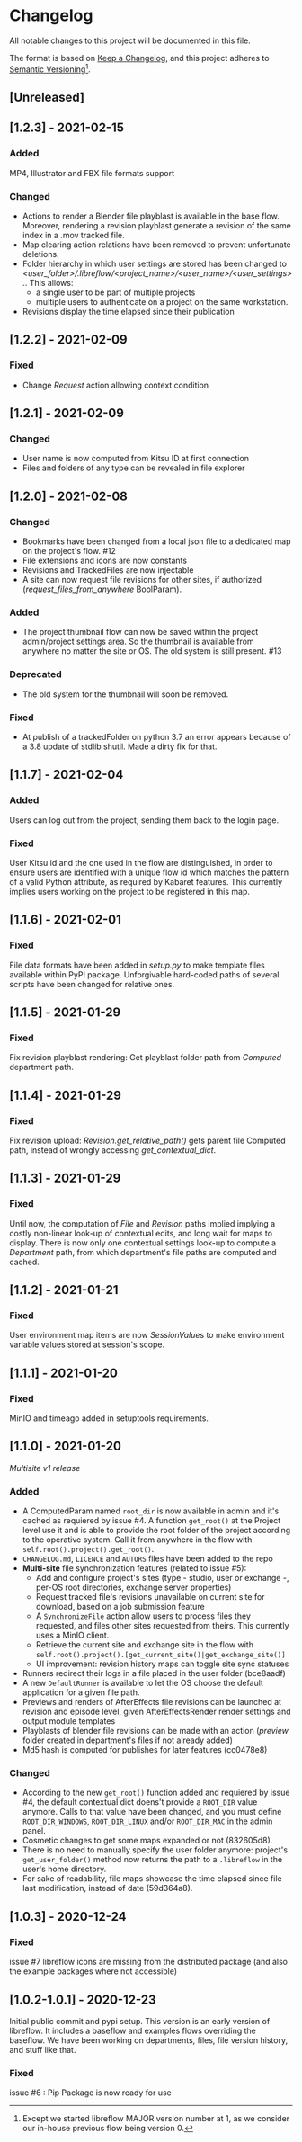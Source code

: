 # Changelog

All notable changes to this project will be documented in this file.

The format is based on [Keep a Changelog](https://keepachangelog.com/en/1.0.0/),
and this project adheres to [Semantic Versioning](https://semver.org/spec/v2.0.0.html)[^1].

<!---
Types of changes

- Added for new features.
- Changed for changes in existing functionality.
- Deprecated for soon-to-be removed features.
- Removed for now removed features.
- Fixed for any bug fixes.
- Security in case of vulnerabilities.

-->

## [Unreleased]

## [1.2.3] - 2021-02-15

### Added

MP4, Illustrator and FBX file formats support

### Changed

* Actions to render a Blender file playblast is available in the base flow. Moreover, rendering a revision playblast generate a revision of the same index in a .mov tracked file.  
* Map clearing action relations have been removed to prevent unfortunate deletions.  
* Folder hierarchy in which user settings are stored has been changed to *<user_folder>/.libreflow/<project_name>/<user_name>/<user_settings>.*. This allows:  
  - a single user to be part of multiple projects
  - multiple users to authenticate on a project on the same workstation.
* Revisions display the time elapsed since their publication

## [1.2.2] - 2021-02-09

### Fixed

- Change *Request* action allowing context condition

## [1.2.1] - 2021-02-09

### Changed

- User name is now computed from Kitsu ID at first connection
- Files and folders of any type can be revealed in file explorer

## [1.2.0] - 2021-02-08

### Changed

- Bookmarks have been changed from a local json file to a dedicated map on the project's flow. #12
- File extensions and icons are now constants
- Revisions and TrackedFiles are now injectable
- A site can now request file revisions for other sites, if authorized (*request_files_from_anywhere* BoolParam).

### Added

- The project thumbnail flow can now be saved within the project admin/project settings area. So the thumbnail is available from anywhere no matter the site or OS. The old system is still present. #13

### Deprecated
- The old system for the thumbnail will soon be removed.

### Fixed
- At publish of a trackedFolder on python 3.7 an error appears because of a 3.8 update of stdlib shutil. Made a dirty fix for that.

## [1.1.7] - 2021-02-04

### Added

Users can log out from the project, sending them back to the login page.

### Fixed

User Kitsu id and the one used in the flow are distinguished, in order to ensure users are identified with a unique flow id which matches the pattern of a valid Python attribute, as required by Kabaret features. This currently implies users working on the project to be registered in this map.

## [1.1.6] - 2021-02-01

### Fixed

File data formats have been added in *setup.py* to make template files available within PyPI package.
Unforgivable hard-coded paths of several scripts have been changed for relative ones.

## [1.1.5] - 2021-01-29

### Fixed

Fix revision playblast rendering: Get playblast folder path from *Computed* department path.

## [1.1.4] - 2021-01-29

### Fixed

Fix revision upload: *Revision.get_relative_path()* gets parent file Computed path, instead of wrongly accessing *get_contextual_dict*.

## [1.1.3] - 2021-01-29

### Fixed

Until now, the computation of *File* and *Revision* paths implied implying a costly non-linear look-up of contextual edits, and long wait for maps to display. There is now only one contextual settings look-up to compute a *Department* path, from which department's file paths are computed and cached.

## [1.1.2] - 2021-01-21

### Fixed

User environment map items are now *SessionValue*s to make environment variable values stored at session's scope.

## [1.1.1] - 2021-01-20

### Fixed

MinIO and timeago added in setuptools requirements.

## [1.1.0] - 2021-01-20

*Multisite v1 release*

### Added 

- A ComputedParam named `root_dir` is now available in admin and it's cached as requiered by issue #4. A function `get_root()` at the Project level use it and is able to provide the root folder of the project according to the operative system. Call it from anywhere in the flow with `self.root().project().get_root()`.
- `CHANGELOG.md`, `LICENCE` and `AUTORS` files have been added to the repo
- **Multi-site** file synchronization features (related to issue #5):
  - Add and configure project's sites (type - studio, user or exchange -, per-OS root directories, exchange server properties)
  - Request tracked file's revisions unavailable on current site for download, based on a job submission feature
  - A `SynchronizeFile` action allow users to process files they requested, and files other sites requested from theirs. This currently uses a MinIO client.
  - Retrieve the current site and exchange site in the flow with `self.root().project().[get_current_site()|get_exchange_site()]`
  - UI improvement: revision history maps can toggle site sync statuses
- Runners redirect their logs in a file placed in the user folder (bce8aadf)
- A new `DefaultRunner` is available to let the OS choose the default application for a given file path.
- Previews and renders of AfterEffects file revisions can be launched at revision and episode level, given AfterEffectsRender render settings and output module templates
- Playblasts of blender file revisions can be made with an action (*preview* folder created in department's files if not already added)
- Md5 hash is computed for publishes for later features (cc0478e8)

### Changed

- According to the new `get_root()` function added and requiered by issue #4, the default contextual dict doens't provide a `ROOT_DIR` value anymore. Calls to that value have been changed, and you must define `ROOT_DIR_WINDOWS`, `ROOT_DIR_LINUX` and/or `ROOT_DIR_MAC` in the admin panel.
- Cosmetic changes to get some maps expanded or not (832605d8).
- There is no need to manually specify the user folder anymore: project's `get_user_folder()` method now returns the path to a `.libreflow` in the user's home directory.
- For sake of readability, file maps showcase the time elapsed since file last modification, instead of date (59d364a8).

## [1.0.3] - 2020-12-24

### Fixed

issue #7 libreflow icons are missing from the distributed package (and also the example packages where not accessible)

## [1.0.2-1.0.1] - 2020-12-23

Initial public commit and pypi setup. This version is an early version of libreflow. It includes a baseflow and examples flows overriding the baseflow. We have been working on departments, files, file version history, and stuff like that.

### Fixed

issue #6 : Pip Package is now ready for use


[^1]: Except we started libreflow MAJOR version number at 1, as we consider our in-house previous flow being version 0.
